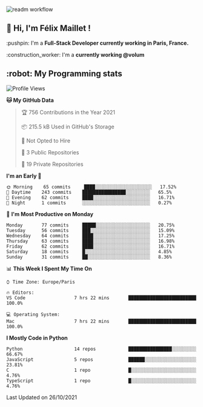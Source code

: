 ![readm workflow](https://github.com/fmaillet24/fmaillet24/actions/workflows/main.yml/badge.svg)

<h2>👋 Hi, I'm Félix Maillet !</h2>

<p>:pushpin: I'm a <strong>Full-Stack Developer currently working in Paris, France.</strong></p>
<p>:construction_worker: I'm a <strong>currently working @volum</strong></p>

<h2>:robot: My Programming stats</h2>

<!--START_SECTION:waka-->
![Profile Views](http://img.shields.io/badge/Profile%20Views-0-blue)

**🐱 My GitHub Data** 

> 🏆 756 Contributions in the Year 2021
 > 
> 📦 215.5 kB Used in GitHub's Storage 
 > 
> 🚫 Not Opted to Hire
 > 
> 📜 3 Public Repositories 
 > 
> 🔑 19 Private Repositories  
 > 
**I'm an Early 🐤** 

```text
🌞 Morning    65 commits     ████░░░░░░░░░░░░░░░░░░░░░   17.52% 
🌆 Daytime    243 commits    ████████████████░░░░░░░░░   65.5% 
🌃 Evening    62 commits     ████░░░░░░░░░░░░░░░░░░░░░   16.71% 
🌙 Night      1 commits      ░░░░░░░░░░░░░░░░░░░░░░░░░   0.27%

```
📅 **I'm Most Productive on Monday** 

```text
Monday       77 commits     █████░░░░░░░░░░░░░░░░░░░░   20.75% 
Tuesday      56 commits     ███░░░░░░░░░░░░░░░░░░░░░░   15.09% 
Wednesday    64 commits     ████░░░░░░░░░░░░░░░░░░░░░   17.25% 
Thursday     63 commits     ████░░░░░░░░░░░░░░░░░░░░░   16.98% 
Friday       62 commits     ████░░░░░░░░░░░░░░░░░░░░░   16.71% 
Saturday     18 commits     █░░░░░░░░░░░░░░░░░░░░░░░░   4.85% 
Sunday       31 commits     ██░░░░░░░░░░░░░░░░░░░░░░░   8.36%

```


📊 **This Week I Spent My Time On** 

```text
⌚︎ Time Zone: Europe/Paris

🔥 Editors: 
VS Code                  7 hrs 22 mins       █████████████████████████   100.0%

💻 Operating System: 
Mac                      7 hrs 22 mins       █████████████████████████   100.0%

```

**I Mostly Code in Python** 

```text
Python                   14 repos            ████████████████░░░░░░░░░   66.67% 
JavaScript               5 repos             ██████░░░░░░░░░░░░░░░░░░░   23.81% 
C                        1 repo              █░░░░░░░░░░░░░░░░░░░░░░░░   4.76% 
TypeScript               1 repo              █░░░░░░░░░░░░░░░░░░░░░░░░   4.76%

```



 Last Updated on 26/10/2021
<!--END_SECTION:waka-->
